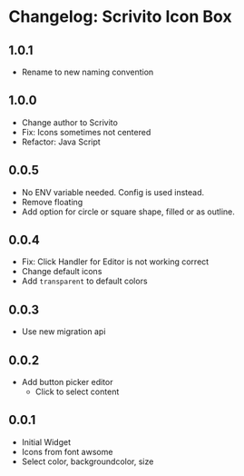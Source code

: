 # Changelog: Scrivito Icon Box

## 1.0.1

* Rename to new naming convention

## 1.0.0

* Change author to Scrivito
* Fix: Icons sometimes not centered
* Refactor: Java Script

## 0.0.5

* No ENV variable needed. Config is used instead.
* Remove floating
* Add option for circle or square shape, filled or as outline.

## 0.0.4

* Fix: Click Handler for Editor is not working correct
* Change default icons
* Add `transparent` to default colors

## 0.0.3

* Use new migration api

## 0.0.2

* Add button picker editor
  * Click to select content

## 0.0.1

* Initial Widget
* Icons from font awsome
* Select color, backgroundcolor, size